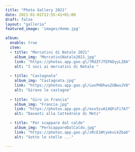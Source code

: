 ```yaml
---
title: "Photo Gallery 2021"
date: 2021-01-01T22:55:41+01:00
draft: false
layout: "galleria"
featured_image: 'images/Home.jpg'

album:
  enable: true
  item:
  - title: "Mercatini di Natale 2021"
    album_img: "MercatiniNatale2021.jpg"
    link: "https://photos.app.goo.gl/7RdZfJTEPADyyLZ8A"
    alt: "I soci ai mercatini di Natale "
  
  - title: "Castagnata"
    album_img: "Castagnata.jpg"
    link: "https://photos.app.goo.gl/LwsPHDhwsZUBwuJV8"
    alt: "Girano le castagne"
  
  - title: "Giro in Francia"
    album_img: "Francia.jpg"
    link: "https://photos.app.goo.gl/exx5zuA14QFuTi7A7"
    alt: "Davanti alla Cattedrale di Metz"

  - title: "Per scappare dal caldo"
    album_img: "PerScappareDalCaldo.jpg"
    link: "https://photos.app.goo.gl/zRcE1WtyekvLkZba6"
    alt: "Sotto le stelle ..."

---
```



